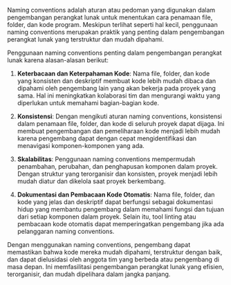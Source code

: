 Naming conventions adalah aturan atau pedoman yang digunakan dalam pengembangan perangkat lunak untuk menentukan cara penamaan file, folder, dan kode program. Meskipun terlihat seperti hal kecil, penggunaan naming conventions merupakan praktik yang penting dalam pengembangan perangkat lunak yang terstruktur dan mudah dipahami.

Penggunaan naming conventions penting dalam pengembangan perangkat lunak karena alasan-alasan berikut:

1. **Keterbacaan dan Keterpahaman Kode**: Nama file, folder, dan kode yang konsisten dan deskriptif membuat kode lebih mudah dibaca dan dipahami oleh pengembang lain yang akan bekerja pada proyek yang sama. Hal ini meningkatkan kolaborasi tim dan mengurangi waktu yang diperlukan untuk memahami bagian-bagian kode.

2. **Konsistensi**: Dengan mengikuti aturan naming conventions, konsistensi dalam penamaan file, folder, dan kode di seluruh proyek dapat dijaga. Ini membuat pengembangan dan pemeliharaan kode menjadi lebih mudah karena pengembang dapat dengan cepat mengidentifikasi dan menavigasi komponen-komponen yang ada.

3. **Skalabilitas**: Penggunaan naming conventions mempermudah penambahan, perubahan, dan penghapusan komponen dalam proyek. Dengan struktur yang terorganisir dan konsisten, proyek menjadi lebih mudah diatur dan dikelola saat proyek berkembang.

4. **Dokumentasi dan Pembacaan Kode Otomatis**: Nama file, folder, dan kode yang jelas dan deskriptif dapat berfungsi sebagai dokumentasi hidup yang membantu pengembang dalam memahami fungsi dan tujuan dari setiap komponen dalam proyek. Selain itu, tool linting atau pembacaan kode otomatis dapat memperingatkan pengembang jika ada pelanggaran naming conventions.

Dengan menggunakan naming conventions, pengembang dapat memastikan bahwa kode mereka mudah dipahami, terstruktur dengan baik, dan dapat dielusidasi oleh anggota tim yang berbeda atau pengembang di masa depan. Ini memfasilitasi pengembangan perangkat lunak yang efisien, terorganisir, dan mudah dipelihara dalam jangka panjang.